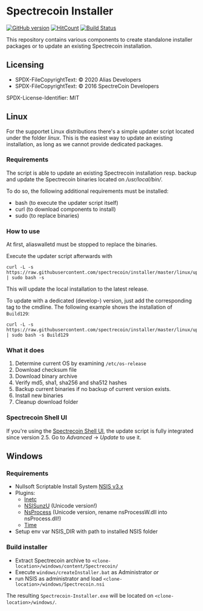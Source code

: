# Spectrecoin Installer
[![GitHub version](https://badge.fury.io/gh/spectrecoin%2Finstaller.svg)](https://badge.fury.io/gh/spectrecoin%2Finstaller) [![HitCount](http://hits.dwyl.io/spectrecoin/https://github.com/spectrecoin/installer.svg)](http://hits.dwyl.io/spectrecoin/https://github.com/spectrecoin/installer)
[![Build Status](https://ci.alias.cash/buildStatus/icon?job=Spectrecoin/installer/master)](https://ci.alias.cash/job/Spectrecoin/job/installer/job/master/)

This repository contains various components to create standalone installer packages
or to update an existing Spectrecoin installation.

## Licensing

- SPDX-FileCopyrightText: © 2020 Alias Developers
- SPDX-FileCopyrightText: © 2016 SpectreCoin Developers

SPDX-License-Identifier: MIT

## Linux
For the supportet Linux distributions there's a simple updater script
located under the folder _linux_. This is the easiest way to update an
existing installation, as long as we cannot provide dedicated packages.

### Requirements
The script is able to update an existing Spectrecoin installation resp.
backup and update the Spectrecoin binaries located on _/usr/local/bin/_.

To do so, the following additional requirements must be installed:
- bash (to execute the updater script itself)
- curl (to download components to install)
- sudo (to replace binaries)

### How to use
At first, aliaswalletd must be stopped to replace the binaries.

Execute the updater script afterwards with

```
curl -L -s https://raw.githubusercontent.com/spectrecoin/installer/master/linux/updateSpectrecoin.sh | sudo bash -s
```

This will update the local installation to the latest release.

To update with a dedicated (develop-) version, just add the corresponding
tag to the cmdline. The following example shows the installation of `Build129`:

```
curl -L -s https://raw.githubusercontent.com/spectrecoin/installer/master/linux/updateSpectrecoin.sh | sudo bash -s Build129
```

### What it does
1. Determine current OS by examining `/etc/os-release`
1. Download checksum file
1. Download binary archive
1. Verify md5, sha1, sha256 and sha512 hashes
1. Backup current binaries if no backup of current version exists.
1. Install new binaries
1. Cleanup download folder

### Spectrecoin Shell UI
If you're using the [Spectrecoin Shell UI](https://github.com/aliascash/aliaswallet-sh-rpc-ui),
the update script is fully integrated since version 2.5.
Go to _Advanced_ -> _Update_ to use it.

## Windows

### Requirements
* Nullsoft Scriptable Install System [NSIS v3.x](https://nsis.sourceforge.io/Download)
* Plugins:
  * [Inetc](https://nsis.sourceforge.io/Inetc_plug-in)
  * [NSISunzU](https://nsis.sourceforge.io/Nsisunz_plug-in) (Unicode version!)
  * [NsProcess](https://nsis.sourceforge.io/NsProcess_plugin) (Unicode version, rename nsProcessW.dll into nsProcess.dll!)
  * [Time](https://nsis.sourceforge.io/Time_plug-in)
* Setup env var NSIS_DIR with path to installed NSIS folder

### Build installer
* Extract Spectrecoin archive to `<clone-location>/windows/content/Spectrecoin/`
* Execute `windows/createInstaller.bat` as Administrator
_or_
* run NSIS as administrator and load `<clone-location>/windows/Spectrecoin.nsi`

The resulting `Spectrecoin-Installer.exe` will be located on `<clone-location>/windows/`.
